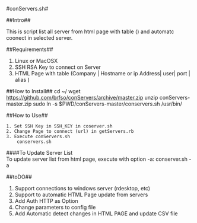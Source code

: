 #conServers.sh#

##Intro##

This is script list all server from html page with table (<td>) and automatc coonect  in selected server.

##Requirements##

1. Linux or MacOSX
2. SSH RSA Key to connect on Server
3. HTML Page with table (Company | Hostname or ip Address| user| port | alias )
	
##How to Install##
	cd ~/
	wget https://github.com/brfso/conServers/archive/master.zip
	unzip conServers-master.zip
	sudo ln -s $PWD/conServers-master/conservers.sh /usr/bin/
	
##How to Use##

	1. Set SSH Key in SSH_KEY in coserver.sh
	2. Change Page to connect (url) in getServers.rb
	3. Execute conServers.sh
		conservers.sh
####To Update Server List	
	To update server list from html page, execute with option -a:
	conserver.sh -a

##toDO##
1. Support connections to windows server (rdesktop, etc)
2. Support to automatic HTML Page update from servers
3. Add Auth HTTP as Option
4. Change parameters to config file
5. Add Automatic detect changes in HTML PAGE and update CSV file
